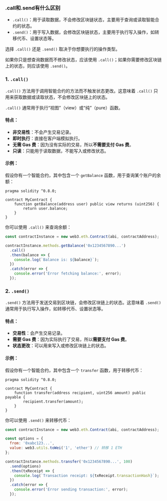 ### .call和.send有什么区别

- `.call()`：用于读取数据，不会修改区块链状态，主要用于查询或读取智能合约的状态。
- `.send()`：用于写入数据，会修改区块链状态，主要用于执行写入操作，如转移代币、设置状态等。

选择 `.call()` 还是 `.send()` 取决于你想要执行的操作类型。

如果你只是想查询数据而不修改状态，应该使用 `.call()`；如果你需要修改区块链上的状态，则应该使用 `.send()`。

### 1. `.call()`

`.call()` 方法用于调用智能合约的方法而不触发状态更改。这意味着 `.call()` 只用来获取数据或读取状态，不会修改区块链上的状态。

`.call()` 通常用于执行“视图”（view）或“纯”（pure）函数。

#### 特点：

- **非交易性**：不会产生交易记录。
- **即时执行**：直接在客户端模拟执行。
- **无需 Gas 费**：因为没有实际的交易，所以**不需要支付 Gas 费**。
- **只读**：只能用于读取数据，不能写入或修改状态。

#### 示例：

假设你有一个智能合约，其中包含一个 `getBalance` 函数，用于查询某个账户的余额：

```solidity
pragma solidity ^0.8.0;

contract MyContract {
    function getBalance(address user) public view returns (uint256) {
        return user.balance;
    }
}
```

你可以使用 `.call()` 来查询余额：

```js
const contractInstance = new web3.eth.Contract(abi, contractAddress);

contractInstance.methods.getBalance('0x1234567890...')
  .call()
  .then(balance => {
    console.log(`Balance is: ${balance}`);
  })
  .catch(error => {
    console.error('Error fetching balance:', error);
  });
```

### 2. `.send()`

`.send()` 方法用于发送交易到区块链，会修改区块链上的状态。这意味着 `.send()` 通常用于执行写入操作，如转移代币、设置状态等。

#### 特点：

- **交易性**：会产生交易记录。
- **需要 Gas 费**：因为实际执行了交易，所以**需要支付 Gas 费**。
- **状态更改**：可以用来写入或修改区块链上的状态。

#### 示例：

假设你有一个智能合约，其中包含一个 `transfer` 函数，用于转移代币：

```solidity
pragma solidity ^0.8.0;

contract MyContract {
    function transfer(address recipient, uint256 amount) public payable {
        recipient.transfer(amount);
    }
}
```

你可以使用 `.send()` 来转移代币：

```js
const contractInstance = new web3.eth.Contract(abi, contractAddress);

const options = {
  from: '0xabc123...',
  value: web3.utils.toWei('1', 'ether') // 转移 1 ETH
};

contractInstance.methods.transfer('0x1234567890...', 100)
  .send(options)
  .then(txReceipt => {
    console.log(`Transaction receipt: ${txReceipt.transactionHash}`);
  })
  .catch(error => {
    console.error('Error sending transaction:', error);
  });
```

